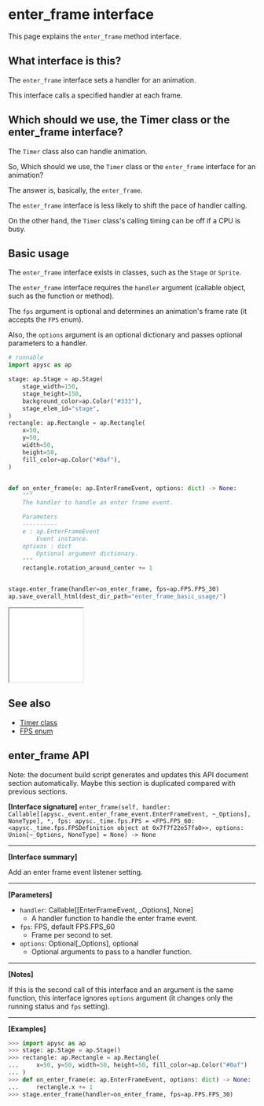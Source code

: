 # enter_frame interface

This page explains the `enter_frame` method interface.

## What interface is this?

The `enter_frame` interface sets a handler for an animation.

This interface calls a specified handler at each frame.

## Which should we use, the Timer class or the enter_frame interface?

The `Timer` class also can handle animation.

So, Which should we use, the `Timer` class or the `enter_frame` interface for an animation?

The answer is, basically, the `enter_frame`.

The `enter_frame` interface is less likely to shift the pace of handler calling.

On the other hand, the `Timer` class's calling timing can be off if a CPU is busy.

## Basic usage

The `enter_frame` interface exists in classes, such as the `Stage` or `Sprite`.

The `enter_frame` interface requires the `handler` argument (callable object, such as the function or method).

The `fps` argument is optional and determines an animation's frame rate (it accepts the `FPS` enum).

Also, the `options` argument is an optional dictionary and passes optional parameters to a handler.

```py
# runnable
import apysc as ap

stage: ap.Stage = ap.Stage(
    stage_width=150,
    stage_height=150,
    background_color=ap.Color("#333"),
    stage_elem_id="stage",
)
rectangle: ap.Rectangle = ap.Rectangle(
    x=50,
    y=50,
    width=50,
    height=50,
    fill_color=ap.Color("#0af"),
)


def on_enter_frame(e: ap.EnterFrameEvent, options: dict) -> None:
    """
    The handler to handle an enter frame event.

    Parameters
    ----------
    e : ap.EnterFrameEvent
        Event instance.
    options : dict
        Optional argument dictionary.
    """
    rectangle.rotation_around_center += 1


stage.enter_frame(handler=on_enter_frame, fps=ap.FPS.FPS_30)
ap.save_overall_html(dest_dir_path="enter_frame_basic_usage/")
```

<iframe src="static/enter_frame_basic_usage/index.html" width="150" height="150"></iframe>

## See also

- [Timer class](timer.md)
- [FPS enum](fps.md)

## enter_frame API

<!-- Docstring: apysc._event.enter_frame_mixin.EnterFrameMixIn.enter_frame -->

<span class="inconspicuous-txt">Note: the document build script generates and updates this API document section automatically. Maybe this section is duplicated compared with previous sections.</span>

**[Interface signature]** `enter_frame(self, handler: Callable[[apysc._event.enter_frame_event.EnterFrameEvent, ~_Options], NoneType], *, fps: apysc._time.fps.FPS = <FPS.FPS_60: <apysc._time.fps.FPSDefinition object at 0x7f7f22e57fa0>>, options: Union[~_Options, NoneType] = None) -> None`<hr>

**[Interface summary]**

Add an enter frame event listener setting.<hr>

**[Parameters]**

- `handler`: Callable[[EnterFrameEvent, _Options], None]
  - A handler function to handle the enter frame event.
- `fps`: FPS, default FPS.FPS_60
  - Frame per second to set.
- `options`: Optional[_Options], optional
  - Optional arguments to pass to a handler function.

<hr>

**[Notes]**

If this is the second call of this interface and an argument is the same function, this interface ignores `options` argument (it changes only the running status and `fps` setting).<hr>

**[Examples]**

```py
>>> import apysc as ap
>>> stage: ap.Stage = ap.Stage()
>>> rectangle: ap.Rectangle = ap.Rectangle(
...     x=50, y=50, width=50, height=50, fill_color=ap.Color("#0af")
... )
>>> def on_enter_frame(e: ap.EnterFrameEvent, options: dict) -> None:
...     rectangle.x += 1
>>> stage.enter_frame(handler=on_enter_frame, fps=ap.FPS.FPS_30)
```